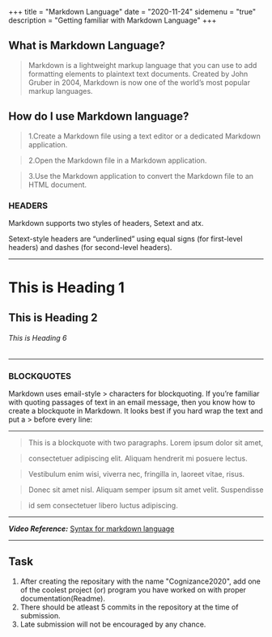 +++
title = "Markdown Language"
date = "2020-11-24"
sidemenu = "true"
description = "Getting familiar with Markdown Language"
+++

## What is Markdown Language?
>Markdown is a lightweight markup language that you can use to add formatting elements to plaintext text documents. Created by John Gruber in 2004, Markdown is now one of the world’s most popular markup languages.

## How do I use Markdown language?

> 1.Create a Markdown file using a text editor or a dedicated Markdown application.	
  
> 2.Open the Markdown file in a Markdown application.

> 3.Use the Markdown application to convert the Markdown file to an HTML document.

### HEADERS
Markdown supports two styles of headers, Setext and atx. 

Setext-style headers are “underlined” using equal signs (for first-level headers) and dashes (for second-level headers).

------
# This is Heading 1  

## This is  Heading 2

###### This is Heading 6
------
### BLOCKQUOTES  
  Markdown uses email-style > characters for blockquoting. If you’re familiar with quoting passages of text in an email message, then you know how to create a blockquote in Markdown. It looks best if you hard wrap the text and put a > before every line:

------
> This is a blockquote with two paragraphs. Lorem ipsum dolor sit amet,

> consectetuer adipiscing elit. Aliquam hendrerit mi posuere lectus.

> Vestibulum enim wisi, viverra nec, fringilla in, laoreet vitae, risus.

> Donec sit amet nisl. Aliquam semper ipsum sit amet velit. Suspendisse

> id sem consectetuer libero luctus adipiscing.
------
***Video Reference:*** [Syntax for markdown language](https://youtu.be/HUBNt18RFbo)

------
## Task 

1. After creating the repositary with the name "Cognizance2020", add one of the coolest project (or) program you have worked on with proper documentation(Readme).
2. There should be atleast 5 commits in the repository at the time of submission.
3. Late submission will not be encouraged by any chance.

